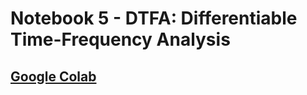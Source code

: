 # Notebook 5 - DTFA: Differentiable Time-Frequency Analysis

## [Google Colab](https://colab.research.google.com/drive/1ad4JPxHs2qanZ0mWct6x1A5Sd61ax0va?usp=sharing)
